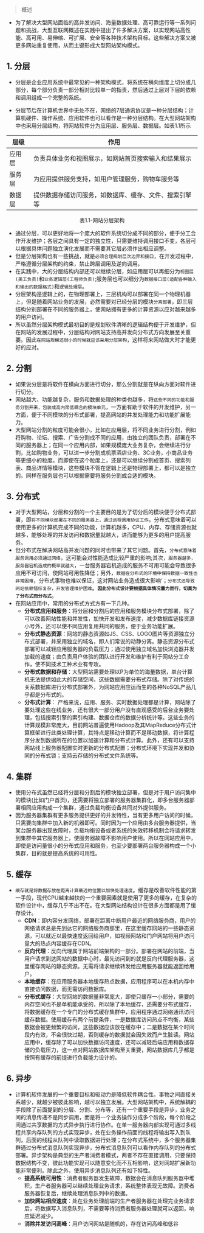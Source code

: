 
> 概述

-  为了解决大型网站面临的高并发访问、海量数据处理、高可靠运行等一系列问题和挑战，大型互联网概述在实践中提出了许多解决方案，以实现网站高性能、高可用、易伸缩、可扩展、安全等各种技术架构目标。这些解决方案又被更多网站重复使用，从而主键形成大型网站架构模式。

## 1. 分层

- 分层是企业应用系统中最常见的一种架构模式，将系统在横向维度上切分成几部分，每个部分负责一部分相对比较单一的指责，然后通过上层对下层的依赖和调用组成一个完整的系统。

- 分层节后在计算机世界中无处不在，网络的7层通讯协议是一种分层结构；计算机硬件、操作系统、应用软件也可以看作是一种分层结构。在大型网站架构中也采用分层结构，将网站软件分为应用层、服务层、数据层。如表1.1所示

层级 | 作用
--- | ---
应用层|负责具体业务和视图展示，如网站首页搜索输入和结果展示
服务层|为应用提供服务支持，如用户管理服务，购物车服务等
数据层|提供数据存储访问服务，如数据库、缓存、文件、搜索引擎等


<center>表1.1-网站分层架构</center>

- 通过分层，可以更好地将一个庞大的软件系统切分成不同的部分，便于分工合作开发维护；各层之间具有一定的独立性，只需要维持调用接口不变，各层可以根据具体问题独立演化发展而不需要其它层必须作出相应调整。
- 但是分层架构也有一些挑战，就是`必须合理规划层次边界和接口`，在开发过程中，严格遵循分层架构的约束，禁止跨层调用及逆向调用。
- 在实践中，大的分层结构内部还可以继续分层，如应用层可以再细分为`视图层(美工负责)`和`业务逻辑层(工程师负责)`;服务层也可以细分为`数据接口层(适配各种输入和输出的数据格式)`和`逻辑处理层`。
- 分层架构是逻辑上的，在物理部署上，三层机构可以部署在同一个物理机器上，但是随着网站业务的发展，必然需要对已经分层的模块`分离部署`，即三层结构分别部署在不同的服务器上，使网站拥有更多的计算资源以应对越来越多的用户访问。
- 所以虽然分层架构模式最初目的是规划软件清晰的逻辑结构便于开发维护，但在网站的发展过程中，分层结构对网站支持高并发向分布式方向发展至关重要。因此`在网站规模还很小的时候就应该采用分层架构`，这样将来网站做大时才能更好的应对。

## 2. 分割
- 如果说分层是将软件在横向方面进行切分，那么分割就是在纵向方面对软件进行切分。
- 网站越大、功能越复杂，服务和数据处理的种类也越多，将`这些不同的功能和服务分割开来，包装成高内聚低耦合的模块单元`，一方面有助于软件的开发维护，另一方面，便于不同模块的分布式部署，提高网站的并发处理能力和功能扩展能力。
- 大型网站分割的粒度可能会很小，比如在应用层，将不同业务进行分割，例如将购物、论坛、搜索、广告分割成不同的应用，由独立的团队负责，部署在不同的服务器上；在同一个应用内部，如果规模庞大业务复杂，会继续进行分割，比如购物业务，可以进一步分割成机票酒店业务、3C业务，小商品业务等更细小的粒度。而即使在这个粒度上，还是可以继续分割成首页、搜索列表、商品详情等模块，这些模块不管在逻辑上还是物理部署上，都可以是独立的。同样在服务层也可以根据需要将服务分割成合适的模块。

## 3. 分布式
- 对于大型网站，分层和分割的一个主要目的是为了切分后的模块便于分布式部署，即`将不同模块部署在不同的服务器上，通过远程调用协议工作`。分布式意味着可以使用更多的计算机完成不同的功能，计算机越多，CPU、内存、存储资源也就越多，能够处理的并发访问和数据量就越大，进而能够为更多的用户提高服务。
- 但分布式在解决网站高并发问题的同时也带来了其它问题。首先，`分布式意味着服务调用必须通过网络`，这可能会对性能造成比较严重的影响;其次，`服务器越多，服务器宕机造成的概率就越大`，一台服务器宕机造成的服务不可用可能会导致很多应用不可访问，使网站可用性降低；另外，`数据在分布式的环境中保持数据一致性也非常困难`，分布式事物也难以保证，这对网站业务造成很大影响‘；`分布式还导致网站依赖错综复杂，开发管理维护困难`。**`因此分布式设计要根据具体情况量力而行，切莫为了分布式而分布式`**。
- 在网站应用中，常用的分布式方式方有一下几种。
    - **分布式应用和服务**：将分层和分割后的应用和服务模块分布式部署，除了可以改善网站性能和并发性，加快开发和发布速度，减少数据库链接资源小号外，还可以使不同应用复用共同的服务，便于业务功能扩展。
    - **分布式静态资源**：网站的静态资源如JS、CSS、LOGO图片等资源独立分布式部署，并采用独立的域名，即人们常说的动静分离。静态资源分布式部署可以减轻应用服务器的负载压力；通过使用独立域名加快浏览器并发加载的速度；由负责用户体验的团队进行开发和维护有利于网站分工合作，使不同技术工种术业有专攻。
    - **分布式数据和存储**：大型网站需要处理以P为单位的海量数据，单台计算机无法提供如此大的存储空间，这些数据需要分布式存储。除了对传统的关系数据库进行分布式部署外，为网站应用应运而生的各种NoSQL产品几乎都是分布式的。
    - **分布式计算**： 严格来说，应用、服务、实时数据处理都是计算，网站除了要处理这些在线业务，还有很大一部分用户没有直观感受的后台业务要处理，包括搜索引擎的索引构建、数据仓库的数据分析统计等。这些业务的计算规模非常庞大，目前网站普遍使用Hadoop及其MapReduce分布式计算框架进行此类处理计算，其特点是移动计算而不是移动数据，将计算程序分发到数据所在的位置以加速计算和分布式计算。此外，还有可以支持网站线上服务器配置实时更新的分布式配置；分布式环境下实现并发和协同的分布式锁；支持云存储的分布式文件系统等。

## 4. 集群
- 使用分布式虽然已经将分层和分割后的模块独立部署，但是对于用户访问集中的模块(比如门户首页)，还需要将独立部署的服务器集群化，即多台服务器部署相同应用构成一个集群，通过负载均衡设备共同对外提供服务。
- 因为服务器集群有更多服务提供更好的并发特性，当有更多用户访问的时候，只需要向集群中加入新的机器即可。同时因为一个应用由多台服务器提供，当某台服务器出现故障时，负载均衡设备或者系统的失效转移机制会将请求转发到集群中其它服务器上，使服务器故障不影响用户使用。所以在网站应用中，即使是访问量很小的分布式应用和服务，也至少要部署两台服务器构成一个小集群，目的就是提高系统的可用性。

## 5. 缓存
- `缓存就是将数据存放在距离计算最近的位置以加快处理速度`。缓存是改善软件性能的第一手段，现代CPU越来越快的一个重要因素就是使用了更多的缓存，在复杂的软件设计中，缓存几乎不出不在。在大型网站结构设计在很多方面都是用了缓存设计。
    - **CDN**：即内容分发网络，部署在距离中断用户最近的网络服务商，用户的网络请求总是先到达它的网络服务商那里，在这里缓存网站的一些静态资源，可以就近以最快速度返回给用户，如视频网站和门户网站将用户访问量大的热点内容缓存在CDN。
    - **反向代理**：反向代理属于网站前端架构的一部分。部署在网站的前端，当用户请求到达网站的数据中心时，最先访问到的就是反向代理服务器，这里缓存网站的静态资源。无需将请求继续转发给应用服务器就能返回给用户。
    - **本地缓存**：在应用服务器本地缓存热点数据，应用程序可以在本机内存中直接访问数据，而无需访问数据库。
    - **分布式缓存**：大型网站的数据量非常庞大，即使只缓存一小部分，需要的内存空间也不是单机能承受的，所以除了本地缓存，还需要分布式缓存，将数据缓存在一个专门的分布式缓存集群中，应用程序通过网络通讯访问缓存数据。使用缓存有两个前提条件，一是数据库访问热点不均衡，某些数据会被更频繁的访问，这些数据应该放在缓存中；二是数据在某个时间段内有效，不会很快过期，否则缓存的数据就会因失效而产生脏读。网站应用中，缓存除了可以加快数据访问速度，还可以减轻后端应用和数据存储的负载压力，这一点对网站数据库架构至关重要，网站数据库几乎都是按照有缓存的前提进行负载能力设计的。
    
## 6. 异步
- 计算机软件发展的一个重要目标和驱动力是降低软件耦合性。事物之间直接关系越少，就越少被彼此影响，越可以独立发展。大型网站架构中，系统解耦的手段除了前面提到的分层、分割、分布等，还有一个重要手段是异步，业务之间的消息传递不是同步调用，而是将一个业务操作分成多个阶段，每个阶段之间通过共享数据的方式异步执行进行协作。在单一服务器内部实现可通过多线程共享内存队列的方式实现异步，处在业务操作前面的线程将输出写入到队列，后面的线程从队列中读取数据进行处理；在分布式系统中，多个服务器集群通过分布式消息队列实现异步，分布式消息队列可以看作内存队列的分布式部署。异步架构是典型的生产者消费者模式，两者不存在直接调用，只要保持数据结构不变，彼此功能实现可以随意变化而不互相影响，这对网站扩展新功能非常便利。除此之外，使用异步消息队列还有如下特性。
    - **提高系统可用性**：消费者服务器发生故障，数据会在消息队列服务器中堆积，生产者服务器可以继续处理业务请求，系统整体表现无故障。消费者服务器恢复后，继续处理消息队列中的数据。
    - **加快网站相应速度**：处在业务处理前端的生产者服务器在处理完业务请求后，将数据写入消息队列，不需要等待消费者服务器处理就可以返回，响应延迟减少。
    - **消除并发访问高峰**：用户访问网站是随机的，存在访问高峰和低谷
